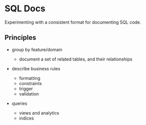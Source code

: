 # SQL Docs

Experimenting with a consistent format for documenting SQL code.

## Principles

- group by feature/domain
  - document a set of related tables, and their relationships
- describe business rules
  - formatting
  - constraints
  - trigger
  - validation

- queries
  - views and analytics
  - indices 
